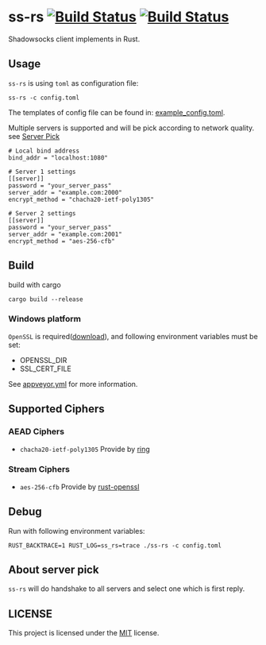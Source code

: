 # ss-rs [![Build Status](https://travis-ci.org/sbwtw/ss-rs.svg)](https://travis-ci.org/sbwtw/ss-rs) [![Build Status](https://ci.appveyor.com/api/projects/status/github/sbwtw/ss-rs?svg=true)](https://ci.appveyor.com/project/sbwtw/ss-rs)
Shadowsocks client implements in Rust.

## Usage
`ss-rs` is using `toml` as configuration file:
```
ss-rs -c config.toml
```
The templates of config file can be found in: [example_config.toml](example_config.toml).

Multiple servers is supported and will be pick according to network quality. see [Server Pick](#about-server-pick)
```
# Local bind address
bind_addr = "localhost:1080"

# Server 1 settings
[[server]]
password = "your_server_pass"
server_addr = "example.com:2000"
encrypt_method = "chacha20-ietf-poly1305"

# Server 2 settings
[[server]]
password = "your_server_pass"
server_addr = "example.com:2001"
encrypt_method = "aes-256-cfb"
```

## Build
build with cargo
```
cargo build --release
```

### Windows platform
`OpenSSL` is required([download](https://u.sbw.so/27s3Cc)), and following environment variables must be set:

- OPENSSL_DIR
- SSL_CERT_FILE

See [appveyor.yml](appveyor.yml) for more information.

## Supported Ciphers
### AEAD Ciphers
- `chacha20-ietf-poly1305` Provide by [ring](https://github.com/briansmith/ring)
### Stream Ciphers
- `aes-256-cfb` Provide by [rust-openssl](https://github.com/sfackler/rust-openssl)

## Debug
Run with following environment variables:
```
RUST_BACKTRACE=1 RUST_LOG=ss_rs=trace ./ss-rs -c config.toml
```

## About server pick
`ss-rs` will do handshake to all servers and select one which is first reply.

## LICENSE
This project is licensed under the [MIT](LICENSE) license.
